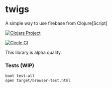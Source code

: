 # twigs

A simple way to use firebase from Clojure[Script]

[![Clojars Project](http://clojars.org/twigs/latest-version.svg)](http://clojars.org/twigs)

[![Circle CI](https://circleci.com/gh/mrmcc3/twigs.svg?style=svg)](https://circleci.com/gh/mrmcc3/twigs)

This library is alpha quality.

### Tests (WIP)

```bash
boot test-all
open target/browser-test.html
```
